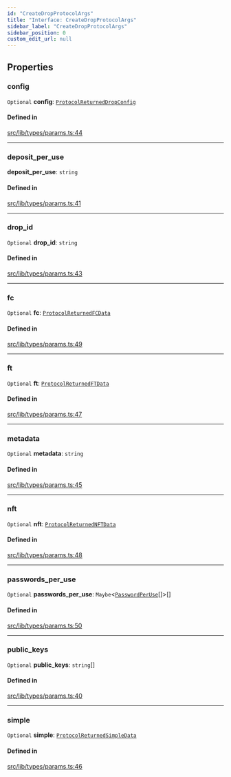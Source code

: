 ```yaml
---
id: "CreateDropProtocolArgs"
title: "Interface: CreateDropProtocolArgs"
sidebar_label: "CreateDropProtocolArgs"
sidebar_position: 0
custom_edit_url: null
---
```


## Properties

### config

 `Optional` **config**: [`ProtocolReturnedDropConfig`](ProtocolReturnedDropConfig.md)

#### Defined in

[src/lib/types/params.ts:44](https://github.com/keypom/keypom-js/blob/ffd9284/src/lib/types/params.ts#L44)

___

### deposit\_per\_use

 **deposit\_per\_use**: `string`

#### Defined in

[src/lib/types/params.ts:41](https://github.com/keypom/keypom-js/blob/ffd9284/src/lib/types/params.ts#L41)

___

### drop\_id

 `Optional` **drop\_id**: `string`

#### Defined in

[src/lib/types/params.ts:43](https://github.com/keypom/keypom-js/blob/ffd9284/src/lib/types/params.ts#L43)

___

### fc

 `Optional` **fc**: [`ProtocolReturnedFCData`](ProtocolReturnedFCData.md)

#### Defined in

[src/lib/types/params.ts:49](https://github.com/keypom/keypom-js/blob/ffd9284/src/lib/types/params.ts#L49)

___

### ft

 `Optional` **ft**: [`ProtocolReturnedFTData`](ProtocolReturnedFTData.md)

#### Defined in

[src/lib/types/params.ts:47](https://github.com/keypom/keypom-js/blob/ffd9284/src/lib/types/params.ts#L47)

___

### metadata

 `Optional` **metadata**: `string`

#### Defined in

[src/lib/types/params.ts:45](https://github.com/keypom/keypom-js/blob/ffd9284/src/lib/types/params.ts#L45)

___

### nft

 `Optional` **nft**: [`ProtocolReturnedNFTData`](ProtocolReturnedNFTData.md)

#### Defined in

[src/lib/types/params.ts:48](https://github.com/keypom/keypom-js/blob/ffd9284/src/lib/types/params.ts#L48)

___

### passwords\_per\_use

 `Optional` **passwords\_per\_use**: `Maybe`<[`PasswordPerUse`](PasswordPerUse.md)[]\>[]

#### Defined in

[src/lib/types/params.ts:50](https://github.com/keypom/keypom-js/blob/ffd9284/src/lib/types/params.ts#L50)

___

### public\_keys

 `Optional` **public\_keys**: `string`[]

#### Defined in

[src/lib/types/params.ts:40](https://github.com/keypom/keypom-js/blob/ffd9284/src/lib/types/params.ts#L40)

___

### simple

 `Optional` **simple**: [`ProtocolReturnedSimpleData`](ProtocolReturnedSimpleData.md)

#### Defined in

[src/lib/types/params.ts:46](https://github.com/keypom/keypom-js/blob/ffd9284/src/lib/types/params.ts#L46)
